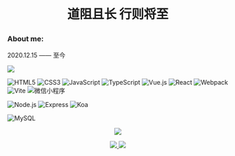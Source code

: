 # <p align="center">道阻且长 行则将至</p> 

### About me:

2020.12.15 —— 至今

<a href="https://github.com/coder-hxl" ><img src="https://img.shields.io/badge/-GitHub-000?style=flat&logo=GitHub&logoColor=white" /></a>


<!-- 前端 -->
![HTML5](https://img.shields.io/badge/-HTML5-000?&logo=HTML5)
![CSS3](https://img.shields.io/badge/-CSS3-black?style=flat&logo=css3&logoColor=1572B6)
![JavaScript](https://img.shields.io/badge/-JavaScript-black?style=flat&logo=javascript)
![TypeScript](https://img.shields.io/badge/-TypeScript-black?style=flat&logo=typescript)
![Vue.js](https://img.shields.io/badge/-Vue.js-black?style=flat&logo=vue.js)
![React](https://img.shields.io/badge/-React-black?style=flat&logo=react)
![Webpack](https://img.shields.io/badge/-Webpack-black?style=flat&logo=webpack)
![Vite](https://img.shields.io/badge/-Vite-black?style=flat&logo=vite)
![微信小程序](https://img.shields.io/badge/-%E5%BE%AE%E4%BF%A1%E5%B0%8F%E7%A8%8B%E5%BA%8F-000?&logo=WECHAT)

<!-- 后端 -->
![Node.js](https://img.shields.io/badge/-Node.js-black?style=flat&logo=node.js)
![Express](https://img.shields.io/badge/-Express-black?style=flat&logo=Express)
![Koa](https://img.shields.io/badge/-Koa-black?style=flat&logo=Koa)

<!-- 数据库 -->
![MySQL](https://img.shields.io/badge/-MySQL-black?style=flat&logo=MySQL)


<a href="https://github.com/coder-hxl"> 
 <p align="center">
    <img align="center" src="https://github-readme-stats.vercel.app/api/top-langs/?username=coder-hxl&theme=tokyonight&layout=compact" />
 </p>
 <p align="center">
  <img src="https://github-readme-stats-git-masterrstaa-rickstaa.vercel.app/api?username=coder-hxl&theme=tokyonight&show_icons=true" />
  <img src="https://github-readme-streak-stats.herokuapp.com/?user=coder-hxl&theme=tokyonight" />
 </p>
</a>


<!-- 
<img src="https://raw.githubusercontent.com/iampavangandhi/iampavangandhi/master/gifs/Hi.gif" width="30px">
-->

<!-- 
 <a href="https://i.pinimg.com/originals/e4/26/70/e426702edf874b181aced1e2fa5c6cde.gif">
  <img align="right" width="255px" alt="GIF" src="https://i.pinimg.com/originals/e4/26/70/e426702edf874b181aced1e2fa5c6cde.gif" />
</a>
-->


<!--
**coder-hxl/coder-hxl** is a ✨ _special_ ✨ repository because its `README.md` (this file) appears on your GitHub profile.

Here are some ideas to get you started:

- 🔭 I’m currently working on ...
- 🌱 I’m currently learning ...
- 👯 I’m looking to collaborate on ...
- 🤔 I’m looking for help with ...
- 💬 Ask me about ...
- 📫 How to reach me: ...
- 😄 Pronouns: ...
- ⚡ Fun fact: ...
-->

